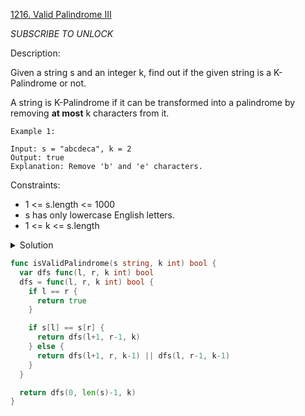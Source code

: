 [1216. Valid Palindrome III](https://leetcode.com/problems/valid-palindrome-iii/)

*SUBSCRIBE TO UNLOCK*

Description:

Given a string s and an integer k, find out if the given string is a K-Palindrome or not.

A string is K-Palindrome if it can be transformed into a palindrome by removing **at most** k characters from it.

```
Example 1:

Input: s = "abcdeca", k = 2
Output: true
Explanation: Remove 'b' and 'e' characters.
```

Constraints:

- 1 <= s.length <= 1000
- s has only lowercase English letters.
- 1 <= k <= s.length

<details>
<summary>Solution</summary>

[bottom-up](https://www.cnblogs.com/Dylan-Java-NYC/p/12028253.html)
[top-down](https://github.com/awangdev/leet-code/blob/master/Java/1216.%20Valid%20Palindrome%20III.java)
</details>

```go
func isValidPalindrome(s string, k int) bool {
  var dfs func(l, r, k int) bool
  dfs = func(l, r, k int) bool {
    if l == r {
      return true
    }

    if s[l] == s[r] {
      return dfs(l+1, r-1, k)
    } else {
      return dfs(l+1, r, k-1) || dfs(l, r-1, k-1)
    }
  }

  return dfs(0, len(s)-1, k)
}
```
